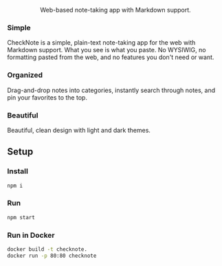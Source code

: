 <p align="center">Web-based note-taking app with Markdown support.</p>

### Simple

CheckNote is a simple, plain-text note-taking app for the web with Markdown support. What you see is what you paste. No WYSIWIG, no formatting pasted from the web, and no features you don't need or want.

### Organized

Drag-and-drop notes into categories, instantly search through notes, and pin your favorites to the top.

### Beautiful

Beautiful, clean design with light and dark themes.

## Setup

### Install

```bash
npm i
```

### Run

```bash
npm start
```

### Run in Docker

```bash
docker build -t checknote.
docker run -p 80:80 checknote
```
